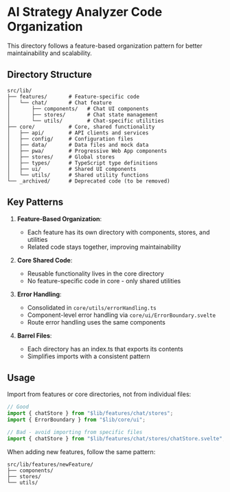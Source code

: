 # AI Strategy Analyzer Code Organization

This directory follows a feature-based organization pattern for better maintainability and scalability.

## Directory Structure

```
src/lib/
├── features/       # Feature-specific code
│   └── chat/       # Chat feature
│       ├── components/   # Chat UI components
│       ├── stores/       # Chat state management
│       └── utils/        # Chat-specific utilities
├── core/           # Core, shared functionality
│   ├── api/        # API clients and services
│   ├── config/     # Configuration files
│   ├── data/       # Data files and mock data
│   ├── pwa/        # Progressive Web App components
│   ├── stores/     # Global stores
│   ├── types/      # TypeScript type definitions
│   ├── ui/         # Shared UI components 
│   └── utils/      # Shared utility functions
└── _archived/      # Deprecated code (to be removed)
```

## Key Patterns

1. **Feature-Based Organization**: 
   - Each feature has its own directory with components, stores, and utilities
   - Related code stays together, improving maintainability

2. **Core Shared Code**:
   - Reusable functionality lives in the core directory
   - No feature-specific code in core - only shared utilities

3. **Error Handling**:
   - Consolidated in `core/utils/errorHandling.ts`
   - Component-level error handling via `core/ui/ErrorBoundary.svelte`
   - Route error handling uses the same components

4. **Barrel Files**:
   - Each directory has an index.ts that exports its contents
   - Simplifies imports with a consistent pattern

## Usage

Import from features or core directories, not from individual files:

```ts
// Good
import { chatStore } from "$lib/features/chat/stores";
import { ErrorBoundary } from "$lib/core/ui";

// Bad - avoid importing from specific files
import { chatStore } from "$lib/features/chat/stores/chatStore.svelte";
```

When adding new features, follow the same pattern:

```
src/lib/features/newFeature/
├── components/
├── stores/
└── utils/
```